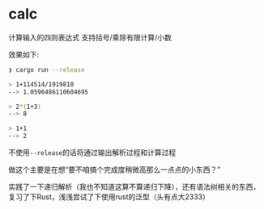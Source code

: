 # calc

计算输入的四则表达式 支持括号/乘除有限计算/小数

效果如下:

```bash
❯ cargo run --release

> 1+114514/1919810
--> 1.0596486110604695

> 2*(1+3)
--> 8

> 1+1
--> 2
```

不使用`--release`的话将通过输出解析过程和计算过程

做这个主要是在想“要不咱搞个完成度稍微高那么一点点的小东西？”

实践了一下递归解析（我也不知道这算不算递归下降），还有语法树相关的东西，复习了下Rust，浅浅尝试了下使用rust的泛型（头有点大2333）

